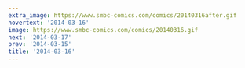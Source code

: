 ```yaml
---
extra_image: https://www.smbc-comics.com/comics/20140316after.gif
hovertext: '2014-03-16'
image: https://www.smbc-comics.com/comics/20140316.gif
next: '2014-03-17'
prev: '2014-03-15'
title: '2014-03-16'
---
```


